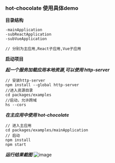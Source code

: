 ### hot-chocolate 使用具体demo 

**目录结构**
```
-mainApplication  
-subReactApplication  
-subVueApplication  

// 分别为主应用,React子应用,Vue子应用
```
**启动项目**

***起一个服务加载应用本地资源,可以使用 http-server***
```
// 安装http-server
npm install --global http-server
//进入资源目录
cd packages/examples
//启动，允许跨域
hs --cors
```

***在主应用中使用 hot-chocolate***
```
// 进入主应用
cd packages/examples/mainApplication
// 启动
npm install
npm start 
```
***运行结果截图***
 ![image]( 'https://github.com/NeteaseLofter/hot-chocolate/blob/examples/packages/examples/demo.gif')


